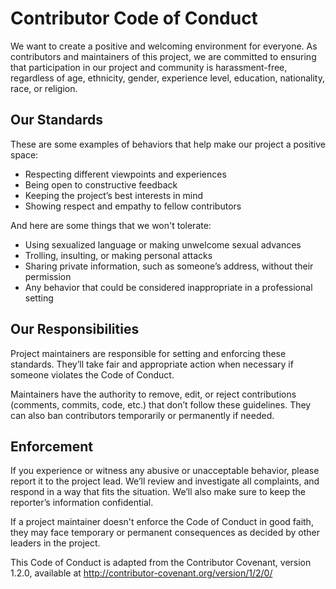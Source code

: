 # Contributor Code of Conduct

We want to create a positive and welcoming environment for everyone. As contributors and maintainers of this project, we are committed to ensuring that participation in our project and community is harassment-free, regardless of age, ethnicity, gender, experience level, education, nationality, race, or religion.

## Our Standards

These are some examples of behaviors that help make our project a positive space:

- Respecting different viewpoints and experiences
- Being open to constructive feedback
- Keeping the project’s best interests in mind
- Showing respect and empathy to fellow contributors

And here are some things that we won't tolerate:

- Using sexualized language or making unwelcome sexual advances
- Trolling, insulting, or making personal attacks
- Sharing private information, such as someone’s address, without their permission
- Any behavior that could be considered inappropriate in a professional setting

## Our Responsibilities

Project maintainers are responsible for setting and enforcing these standards. They’ll take fair and appropriate action when necessary if someone violates the Code of Conduct.

Maintainers have the authority to remove, edit, or reject contributions (comments, commits, code, etc.) that don’t follow these guidelines. They can also ban contributors temporarily or permanently if needed.

## Enforcement

If you experience or witness any abusive or unacceptable behavior, please report it to the project lead. We’ll review and investigate all complaints, and respond in a way that fits the situation. We’ll also make sure to keep the reporter’s information confidential.

If a project maintainer doesn't enforce the Code of Conduct in good faith, they may face temporary or permanent consequences as decided by other leaders in the project.


This Code of Conduct is adapted from the Contributor Covenant, version 1.2.0, available at http://contributor-covenant.org/version/1/2/0/
